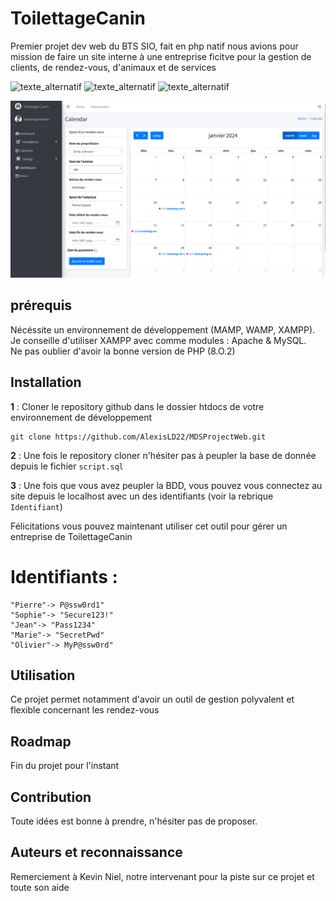 # ToilettageCanin

Premier projet dev web du BTS SIO, fait en php natif nous avions pour mission de faire un site interne à une entreprise ficitve pour la gestion de clients, de rendez-vous, d'animaux et de services 



![texte_alternatif](https://img.shields.io/badge/PHP_Natif-6b5b95 "Natif PHP")
![texte_alternatif](https://img.shields.io/badge/HTML-a2b9bc "HTML")
![texte_alternatif](https://img.shields.io/badge/CSS-f7c7cb "CSS")

![Image calendrier](https://github.com/AlexisLD22/MDSProjectWeb/blob/main/Documentation/calendar.png)

## prérequis

Nécéssite un environnement de développement (MAMP, WAMP, XAMPP). Je conseille d'utiliser XAMPP avec comme modules : Apache & MySQL.\
Ne pas oublier d'avoir la bonne version de PHP (8.O.2)

## Installation

**1** : Cloner le repository github dans le dossier htdocs de votre environnement de développement 
```
git clone https://github.com/AlexisLD22/MDSProjectWeb.git
```
**2** : Une fois le repository cloner n'hésiter pas à peupler la base de donnée depuis le fichier ```script.sql```

**3** : Une fois que vous avez peupler la BDD, vous pouvez vous connectez au site depuis le localhost avec un des identifiants (voir la rebrique ```Identifiant```)

Félicitations vous pouvez maintenant utiliser cet outil pour gérer un entreprise de ToilettageCanin
# Identifiants :
```
"Pierre"-> P@ssw0rd1"
"Sophie"-> "Secure123!"
"Jean"-> "Pass1234"
"Marie"-> "SecretPwd"
"Olivier"-> MyP@ssw0rd"
```
## Utilisation

Ce projet permet notamment d'avoir un outil de gestion polyvalent et flexible concernant les rendez-vous

## Roadmap

Fin du projet pour l'instant

## Contribution

Toute idées est bonne à prendre, n'hésiter pas de proposer.

## Auteurs et reconnaissance

Remerciement à Kevin Niel, notre intervenant pour la piste sur ce projet et toute son aide